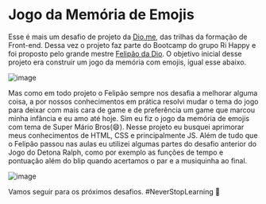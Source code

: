 # Jogo da Memória de Emojis

Esse é mais um desafio de projeto da [Dio.me](https://dio.me), das trilhas da formação de Front-end. Dessa vez o projeto faz parte do Bootcamp do grupo Ri Happy e foi proposto pelo grande mestre [Felipão da Dio](https://www.linkedin.com/in/felipeaguiar-exe/).
O objetivo inicial desse projeto era construir um jogo da memória com emojis, igual esse abaixo.

![image](https://github.com/user-attachments/assets/1549c5e4-b751-4243-b504-958ba9cb7722)

Mas como em todo projeto o Felipão sempre nos desafia a melhorar alguma coisa, a por nossos conhecimentos em prática resolvi mudar o tema do jogo para deixar com mais cara de game e de preferência um game que marcou minha infância e eu amo até hoje. Sim eu fiz o jogo da memória de emojis com tema de Super Mário Bros(😄). 
Nesse projeto eu busquei aprimorar meus conhecimentos de HTML, CSS e principalmente JS. Além de tudo que o Felipão passou nas aulas eu utilizei algumas partes do desafio anterior do Jogo do Detona Ralph, como por exemplo as funções de tempo e pontuação além do blip quando acertamos o par e a musiquinha ao final.  

![image](https://github.com/user-attachments/assets/6288aa7e-4109-456e-b499-f1b90e12c6f7)

Vamos seguir para os próximos desafios. #NeverStopLearning 🚀
